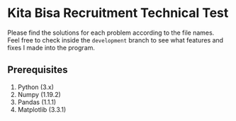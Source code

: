 # Kita Bisa Recruitment Technical Test
Please find the solutions for each problem according to the file names.<br>
Feel free to check inside the `development` branch to see what features and fixes I made into the program.

## Prerequisites
1. Python (3.x)
2. Numpy (1.19.2)
3. Pandas (1.1.1)
4. Matplotlib (3.3.1)
